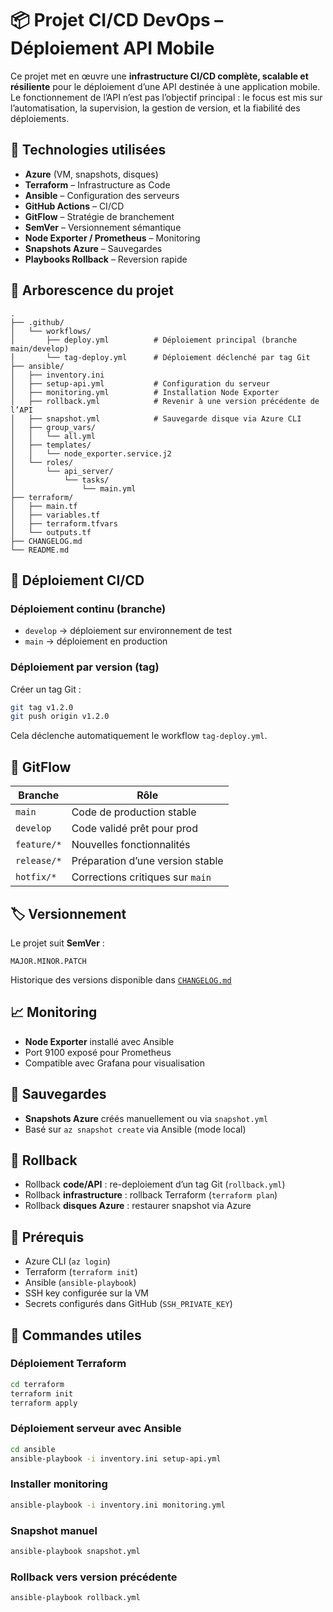 # 📦 Projet CI/CD DevOps – Déploiement API Mobile

Ce projet met en œuvre une **infrastructure CI/CD complète, scalable et résiliente** pour le déploiement d’une API destinée à une application mobile.  
Le fonctionnement de l’API n’est pas l’objectif principal : le focus est mis sur l’automatisation, la supervision, la gestion de version, et la fiabilité des déploiements.

## 🔧 Technologies utilisées

- **Azure** (VM, snapshots, disques)
- **Terraform** – Infrastructure as Code
- **Ansible** – Configuration des serveurs
- **GitHub Actions** – CI/CD
- **GitFlow** – Stratégie de branchement
- **SemVer** – Versionnement sémantique
- **Node Exporter / Prometheus** – Monitoring
- **Snapshots Azure** – Sauvegardes
- **Playbooks Rollback** – Reversion rapide

## 📁 Arborescence du projet

```
.
├── .github/
│   └── workflows/
│       ├── deploy.yml          # Déploiement principal (branche main/develop)
│       └── tag-deploy.yml      # Déploiement déclenché par tag Git
├── ansible/
│   ├── inventory.ini
│   ├── setup-api.yml           # Configuration du serveur
│   ├── monitoring.yml          # Installation Node Exporter
│   ├── rollback.yml            # Revenir à une version précédente de l’API
│   ├── snapshot.yml            # Sauvegarde disque via Azure CLI
│   ├── group_vars/
│   │   └── all.yml
│   ├── templates/
│   │   └── node_exporter.service.j2
│   └── roles/
│       └── api_server/
│           └── tasks/
│               └── main.yml
├── terraform/
│   ├── main.tf
│   ├── variables.tf
│   ├── terraform.tfvars
│   └── outputs.tf
├── CHANGELOG.md
└── README.md
```

## 🚀 Déploiement CI/CD

### Déploiement continu (branche)
- `develop` → déploiement sur environnement de test
- `main` → déploiement en production

### Déploiement par version (tag)
Créer un tag Git :
```bash
git tag v1.2.0
git push origin v1.2.0
```

Cela déclenche automatiquement le workflow `tag-deploy.yml`.

## 🌿 GitFlow

| Branche      | Rôle                             |
|--------------|----------------------------------|
| `main`       | Code de production stable        |
| `develop`    | Code validé prêt pour prod       |
| `feature/*`  | Nouvelles fonctionnalités        |
| `release/*`  | Préparation d’une version stable |
| `hotfix/*`   | Corrections critiques sur `main` |

## 🏷️ Versionnement

Le projet suit **SemVer** :
```
MAJOR.MINOR.PATCH
```
Historique des versions disponible dans [`CHANGELOG.md`](./CHANGELOG.md)

## 📈 Monitoring

- **Node Exporter** installé avec Ansible
- Port 9100 exposé pour Prometheus
- Compatible avec Grafana pour visualisation

## 💾 Sauvegardes

- **Snapshots Azure** créés manuellement ou via `snapshot.yml`
- Basé sur `az snapshot create` via Ansible (mode local)

## 🔁 Rollback

- Rollback **code/API** : re-deploiement d’un tag Git (`rollback.yml`)
- Rollback **infrastructure** : rollback Terraform (`terraform plan`)
- Rollback **disques Azure** : restaurer snapshot via Azure

## 🧪 Prérequis

- Azure CLI (`az login`)
- Terraform (`terraform init`)
- Ansible (`ansible-playbook`)
- SSH key configurée sur la VM
- Secrets configurés dans GitHub (`SSH_PRIVATE_KEY`)

## 📌 Commandes utiles

### Déploiement Terraform
```bash
cd terraform
terraform init
terraform apply
```

### Déploiement serveur avec Ansible
```bash
cd ansible
ansible-playbook -i inventory.ini setup-api.yml
```

### Installer monitoring
```bash
ansible-playbook -i inventory.ini monitoring.yml
```

### Snapshot manuel
```bash
ansible-playbook snapshot.yml
```

### Rollback vers version précédente
```bash
ansible-playbook rollback.yml
```
